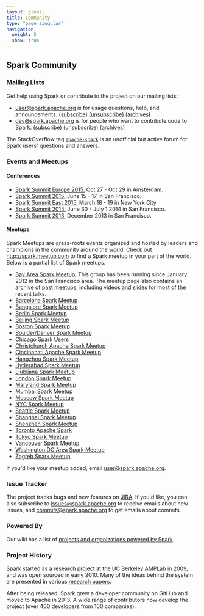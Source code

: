 ```yaml
---
layout: global
title: Community
type: "page singular"
navigation:
  weight: 5
  show: true
---
```


<h2>Spark Community</h2>

<a name="mailing-lists"></a>
<h3>Mailing Lists</h3>

<p>Get help using Spark or contribute to the project on our mailing lists:</p>
<ul>
  <li>
    <a href="http://apache-spark-user-list.1001560.n3.nabble.com">user@spark.apache.org</a> is for usage questions, help, and announcements.
    <a href="mailto:user-subscribe@spark.apache.org?subject=(send%20this%20email%20to%20subscribe)">(subscribe)</a>
    <a href="mailto:user-unsubscribe@spark.apache.org?subject=(send%20this%20email%20to%20unsubscribe)">(unsubscribe)</a>
    <a href="http://apache-spark-user-list.1001560.n3.nabble.com">(archives)</a>
  </li>
  <li>
    <a href="http://apache-spark-developers-list.1001551.n3.nabble.com">dev@spark.apache.org</a> is for people who want to contribute code to Spark.
    <a href="mailto:dev-subscribe@spark.apache.org?subject=(send%20this%20email%20to%20subscribe)">(subscribe)</a>
    <a href="mailto:dev-unsubscribe@spark.apache.org?subject=(send%20this%20email%20to%20unsubscribe)">(unsubscribe)</a>
    <a href="http://apache-spark-developers-list.1001551.n3.nabble.com">(archives)</a>
  </li>
</ul>

<p>The StackOverflow tag <a href="http://stackoverflow.com/questions/tagged/apache-spark"><code>apache-spark</code></a> is an unofficial but active forum for Spark users' questions and answers.</p>

<a name="events"></a>
<h3>Events and Meetups</h3>

<h4>Conferences</h4>
<ul>
  <li>
    <a href="https://spark-summit.org/">Spark Summit Europe 2015.</a> Oct 27 - Oct 29 in Amsterdam.
  </li>
  <li>
    <a href="http://spark-summit.org/2015">Spark Summit 2015.</a> June 15 - 17 in San Francisco.
  </li>
  <li>
    <a href="http://spark-summit.org/east">Spark Summit East 2015.</a> March 18 - 19 in New York City.
  </li>
  <li>
    <a href="http://spark-summit.org/2014">Spark Summit 2014.</a> June 30 - July 1 2014 in San Francisco.
  </li>
  <li>
    <a href="http://spark-summit.org/2013">Spark Summit 2013.</a> December 2013 in San Francisco.
  </li>
</ul>

<h4>Meetups</h4>
Spark Meetups are grass-roots events organized and hosted by leaders and champions in the community around the world. Check out <a href="http://spark.meetup.com">http://spark.meetup.com</a> to find a Spark meetup in your part of the world. Below is a partial list of Spark meetups.
<ul>
  <li>
    <a href="http://www.meetup.com/spark-users/">Bay Area Spark Meetup.</a>
    This group has been running since January 2012 in the San Francisco area.
    The meetup page also contains an <a href="http://www.meetup.com/spark-users/events/past/">archive of past meetups</a>, including videos and <a href="http://www.meetup.com/spark-users/files/">slides</a> for most of the recent talks.
  </li>
  <li>
    <a href="http://www.meetup.com/Spark-Barcelona/">Barcelona Spark Meetup</a>
  </li>
  <li>
    <a href="http://www.meetup.com/Spark_big_data_analytics/">Bangalore Spark Meetup</a>
  </li>
  <li>
    <a href="http://www.meetup.com/Berlin-Apache-Spark-Meetup/">Berlin Spark Meetup</a>
  </li>
  <li>
    <a href="http://www.meetup.com/spark-user-beijing-Meetup/">Beijing Spark Meetup</a>
  </li>
  <li>
    <a href="http://www.meetup.com/Boston-Apache-Spark-User-Group/">Boston Spark Meetup</a>
  </li>
  <li>
    <a href="http://www.meetup.com/Boulder-Denver-Spark-Meetup/">Boulder/Denver Spark Meetup</a>
  </li>
  <li>
    <a href="http://www.meetup.com/Chicago-Spark-Users/">Chicago Spark Users</a>
  </li>
  <li>
    <a href="http://www.meetup.com/Christchurch-Apache-Spark-Meetup/">Christchurch Apache Spark Meetup</a>
  </li>
  <li>
    <a href="http://www.meetup.com/Cincinnati-Apache-Spark-Meetup/">Cincinanati Apache Spark Meetup</a>
  </li>
  <li>
    <a href="http://www.meetup.com/Hangzhou-Apache-Spark-Meetup/">Hangzhou Spark Meetup</a>
  </li>
  <li>
    <a href="http://www.meetup.com/Spark-User-Group-Hyderabad/">Hyderabad Spark Meetup</a>
  </li>
  <li>
    <a href="http://www.meetup.com/Apache-Spark-Ljubljana-Meetup/">Ljubljana Spark Meetup</a>
  </li>
  <li>
    <a href="http://www.meetup.com/Spark-London/">London Spark Meetup</a>
  </li>
  <li>
    <a href="http://www.meetup.com/Apache-Spark-Maryland/">Maryland Spark Meetup</a>
  </li>
  <li>
    <a href="http://www.meetup.com/Mumbai-Spark-Meetup/">Mumbai Spark Meetup</a>
  </li>
  <li>
    <a href="http://www.meetup.com/Apache-Spark-in-Moscow/">Moscow Spark Meetup</a>
  </li>
  <li>
    <a href="http://www.meetup.com/Spark-NYC/">NYC Spark Meetup</a>
  </li>
  <li>
    <a href="http://www.meetup.com/Seattle-Spark-Meetup/">Seattle Spark Meetup</a>
  </li>
  <li>
    <a href="http://www.meetup.com/Shanghai-Apache-Spark-Meetup/">Shanghai Spark Meetup</a>
  </li>
  <li>
    <a href="http://www.meetup.com/Shenzhen-Apache-Spark-Meetup/">Shenzhen Spark Meetup</a>
  </li>
  <li>
    <a href="http://www.meetup.com/Toronto-Apache-Spark">Toronto Apache Spark</a>
  </li>
  <li>
    <a href="http://www.meetup.com/Tokyo-Spark-Meetup/">Tokyo Spark Meetup</a>
  </li>
  <li>
    <a href="http://www.meetup.com/Vancouver-Spark/">Vancouver Spark Meetup</a>
  </li>
  <li>
    <a href="http://www.meetup.com/Washington-DC-Area-Spark-Interactive/">Washington DC Area Spark Meetup</a>
  </li>
  <li>
    <a href="http://www.meetup.com/Apache-Spark-Zagreb-Meetup/">Zagreb Spark Meetup</a>
  </li>
</ul>

<p>If you'd like your meetup added, email <a href="mailto:user@spark.apache.org">user@spark.apache.org</a>.</p>

<a name="issue-tracker"></a>
<h3>Issue Tracker</h3>

<p>The project tracks bugs and new features on <a href="https://issues.apache.org/jira/browse/SPARK">JIRA</a>. If you'd like, you can also subscribe to <a href="https://mail-archives.apache.org/mod_mbox/spark-issues/">issues@spark.apache.org</a> to receive emails about new issues, and <a href="https://mail-archives.apache.org/mod_mbox/spark-commits/">commits@spark.apache.org</a> to get emails about commits.</p>

<h3>Powered By</h3>

<p>Our wiki has a list of <a href="https://cwiki.apache.org/confluence/display/SPARK/Powered+By+Spark">projects and organizations powered by Spark</a>.</p>

<a name="history"></a>
<h3>Project History</h3>


<p>
Spark started as a research project at the <a href="https://amplab.cs.berkeley.edu">UC Berkeley AMPLab</a>
in 2009, and was open sourced in early 2010.
Many of the ideas behind the system are presented in various
<a href="{{site.url}}research.html">research papers</a>.
</p>

<p>
After being released, Spark grew a developer community on GitHub and moved to Apache in 2013.
A wide range of contributors now develop the project (over 400 developers from 100 companies).
</p>
